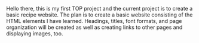 Hello there, this is my first TOP project and the current project is to create a basic recipe website.
The plan is to create a basic website consisting of the HTML elements I have learned. Headings, titles, font formats, and page organization will be created as well as creating links to other pages and displaying images, too. 